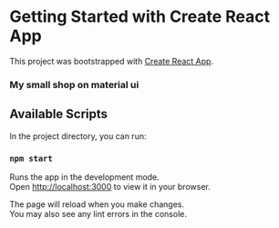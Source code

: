 # Getting Started with Create React App

This project was bootstrapped with [Create React App](https://github.com/facebook/create-react-app).

### My small shop on material ui

## Available Scripts

In the project directory, you can run:

### `npm start`

Runs the app in the development mode.\
Open [http://localhost:3000](http://localhost:3000) to view it in your browser.

The page will reload when you make changes.\
You may also see any lint errors in the console.
